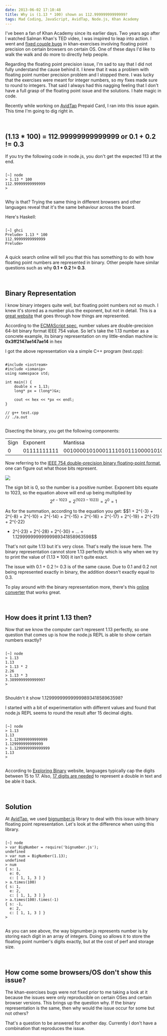 ```yaml
---
date: 2013-06-02 17:10:48
title: Why is (1.13 * 100) shown as 112.99999999999999?
tags: Mad Coding, JavaScript, AvidTap, Node.js, Khan Academy
---
```

<script>
MathJax.Hub.Config({
  tex2jax: {
    inlineMath: [['$','$'], ['\\(','\\)']],
    processEscapes: true
  }
});
</script>
<script type="text/javascript" src="http://cdn.mathjax.org/mathjax/2.2-latest/MathJax.js"></script>
I've been a fan of Khan Academy since its earlier days. Two years ago after I
watched Salman Khan's TED video, I was inspired to leap into action. I went and
[fixed couple bugs][1] in khan-exercises involving floating point precision on
certain browsers on certain OS. One of these days I'd like to walk the walk and
do more to directly help people.

Regarding the floating point precision issue, I'm sad to say that I did not
fully understand the cause behind it. I knew that it was a problem with floating
point number precision problem and I stopped there. I was lucky that the
exercises were meant for integer numbers, so my fixes made sure to round to
integers. That said I always had this nagging feeling that I don't have a full
grasp of the floating point issue and the solutions. I hate magic in code.

Recently while working on [AvidTap][2] Prepaid Card, I ran into this issue
again. This time I'm going to dig right in.

<br>

## **(1.13 * 100) = 112.99999999999999 or 0.1 + 0.2 != 0.3**

If you try the following code in node.js, you don't get the expected 113 at the
end.
<pre><code class="bash">
[~] node
> 1.13 * 100
112.99999999999999
>

</code></pre>

Why is that? Trying the same thing in different browsers and other languages reveal
that it's the same behaviour across the board.

Here's Haskell:
<pre><code class="bash">
[~] ghci
Prelude&gt; 1.13 * 100
112.99999999999999
Prelude&gt;

</code></pre>

A quick search online will tell you that this has something to do with how
floating point numbers are represented in binary. Other people have similar
questions such as why **0.1 + 0.2 != 0.3**.

<br>

## **Binary Representation**

I know binary integers quite well, but floating point numbers not so much. I
knew it's stored as a number plus the exponent, but not in detail. This is a
[great website][3] that goes through how things are represented.

According to the [ECMAScript spec][7], number values are double-precision 64-bit
binary format IEEE 754 value. So let's take the 1.13 number as a concrete
example, its binary representation on my little-endian machine is:
**0x3ff2147ae147ae14** in hex

I got the above representation via a simple C++ program (test.cpp):
<pre><code class="c">
#include &lt;iostream&gt;
#include &lt;iomanip&gt;
using namespace std;
 
int main() {
    double x = 1.13;
    long* px = (long*)&x;

    cout << hex << *px << endl;
}

// g++ test.cpp
// ./a.out

</code></pre>

Disecting the binary, you get the following components:
<table>
<tr>
<td>Sign</td>
<td>Exponent</td>
<td>Mantissa</td>
</tr>
<tr>
<td>0</td>
<td>01111111111</td>
<td>0010000101000111101011100001010001111010111000010100</td>
</tr>
</table>

Now referring to the [IEEE 754 double-precision binary floating-point
format][4], one can figure out what those bits represent.

![](http://upload.wikimedia.org/math/9/3/e/93e5d971de740f61ee86eea8f2c1ba62.png)

The sign bit is 0, so the number is a positive number. Exponent bits equate to
1023, so the equation above will end up being multiplied by $$2^{e-1023} = 2^{(1023-1023)} = 2^0 = 1$$

As for the summation, according to the equation you get:
$$1 + 2^{-3} + 2^{-8} + 2^{-10} + 2^{-14} + 2^{-15} + 2^{-16} + 2^{-17} + 2^{-19} + 2^{-21} + 2^{-22}
+ 2^{-23} + 2^{-28} + 2^{-30} + ... = 1.12999999999999989341858963598$$

That's not quite 1.13 but it's very close. That's really the issue here. The
binary representation cannot store 1.13 perfectly which is why when we try to
print the value of (1.13 * 100) it isn't quite exact.

The issue with 0.1 + 0.2 != 0.3 is of the same cause. Due to 0.1 and 0.2 not
being represented exactly in binary, the addition doesn't exactly equal to 0.3.

To play around with the binary representation more, there's this [online
converter][6] that works great.

<br>

## **How does it print 1.13 then?**

Now that we know the computer can't represent 1.13 perfectly, so one question
that comes up is how the node.js REPL is able to show certain numbers exactly?

<pre><code class="bash">
[~] node
> 1.13
1.13
> 1.13 * 2
2.26
> 1.13 * 3
3.3899999999999997
>

</code></pre>

Shouldn't it show 1.12999999999999989341858963598?

I started with a bit of experimentation with different values and found that
node.js REPL seems to round the result after 15 decimal digits.

<pre><code class="bash">
[~] node
> 1.13
1.13
> 1.129999999999999
1.129999999999999
> 1.1299999999999999
1.13
>

</code></pre>

According to [Exploring Binary][8] website, languages typically cap the digits
between 15 to 17. Also, [17 digits are needed][9] to represent a double in text
and be able it back.

<br>

## **Solution**

At [AvidTap][2], we used [bignumber.js][5] library to deal with this issue with
binary floating point representation. Let's look at the difference when using
this library.

<pre><code class="bash">
[~] node
> var BigNumber = require('bignumber.js');
undefined
> var num = BigNumber(1.13);
undefined
> num
{ s: 1,
  e: 0,
  c: [ 1, 1, 3 ] }
> a.times(100)
{ s: 1,
  e: 2,
  c: [ 1, 1, 3 ] }
> a.times(100).times(-1)
{ s: -1,
  e: 2,
  c: [ 1, 1, 3 ] }
>

</code></pre>

As you can see above, the way bignumber.js represents number is by storing each
digit in an array of integers. Doing so allows it to store the floating point
number's digits exactly, but at the cost of perf and storage size.

<br>

## **How come some browsers/OS don't show this issue?**

The khan-exercises bugs were not fixed prior to me taking a look at it because
the issues were only reproducible on certain OSes and certain browser versions.
This brings up the question why. If the binary representation is the same, then
why would the issue occur for some but not others?

That's a question to be answered for another day. Currently I don't have a
combination that reproduces the issue.

  [1]: https://github.com/Khan/khan-exercises/pull/5470
  [2]: http://avidtap.com
  [3]: http://floating-point-gui.de/formats/fp/
  [4]: http://en.wikipedia.org/wiki/Double-precision_floating-point_format
  [5]: https://github.com/MikeMcl/bignumber.js
  [6]: http://www.binaryconvert.com/convert_float.html
  [7]: http://www.ecma-international.org/publications/files/ecma-st/ECMA-262.pdf
  [8]: http://www.exploringbinary.com/print-precision-of-dyadic-fractions-varies-by-language/
  [9]: http://stackoverflow.com/questions/4738768/printing-double-without-losing-precision
